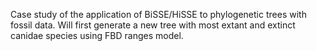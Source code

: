 Case study of the application of BiSSE/HiSSE to phylogenetic trees with fossil data. Will first generate a new tree with most extant and extinct canidae species using FBD ranges model.
